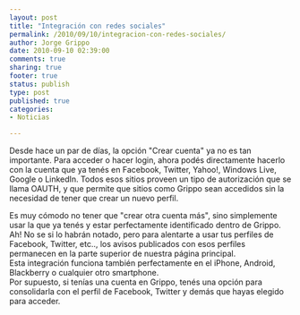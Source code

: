 ```yaml
--- 
layout: post
title: "Integración con redes sociales"
permalink: /2010/09/10/integracion-con-redes-sociales/
author: Jorge Grippo
date: 2010-09-10 02:39:00
comments: true
sharing: true
footer: true
status: publish
type: post
published: true
categories: 
- Noticias

---
```

<!-- 143 -->
Desde hace un par de días, la opción "Crear cuenta" ya no es tan importante. Para acceder o hacer login, ahora podés directamente hacerlo con la cuenta que ya tenés en Facebook, Twitter, Yahoo!, Windows Live, Google o LinkedIn. Todos esos sitios proveen un tipo de autorización que se llama OAUTH, y que permite que sitios como Grippo sean accedidos sin la necesidad de tener que crear un nuevo perfil.<div>
</div><div>Es muy cómodo no tener que "crear otra cuenta más", sino simplemente usar la que ya tenés y estar perfectamente identificado dentro de Grippo.</div><div>
</div><div>Ah! No se si lo habrán notado, pero para alentarte a usar tus perfiles de Facebook, Twitter, etc.., los avisos publicados con esos perfiles permanecen en la parte superior de nuestra página principal. </div><div>
</div><div>Esta integración funciona también perfectamente en el iPhone, Android, Blackberry o cualquier otro smartphone.

</div><div>Por supuesto, si tenías una cuenta en Grippo, tenés una opción para consolidarla con el perfil de Facebook, Twitter y demás que hayas elegido para acceder.</div><div>
</div>

